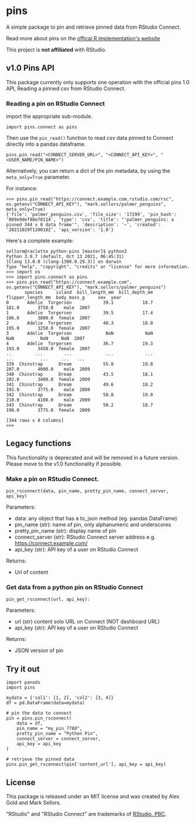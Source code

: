 # pins

A simple package to pin and retrieve pinned data from RStudio Connect.

Read more about pins on the [offical R implementation's website](https://pins.rstudio.com)

This project is **not affiliated** with RStudio.

## v1.0 Pins API

This package currently only supports one operation with the official pins 1.0 API,
Reading a pinned csv from RStudio Connect.

### Reading a pin on RStudio Connect

import the appropriate sub-module.

```
import pins.connect as pins
```

Then use the `pin_read()` function to read csv data pinned to Connect directly into a pandas dataframe.

```
pins.pin_read("<CONNECT_SERVER_URL>", "<CONNECT_API_KEY>", "<USER_NAME/PIN_NAME>")
```

Alternatively, you can return a dict of the pin metadata, by using the `meta_only=True` parameter.

For instance:

```
>>> pins.pin_read("https://connect.example.com.rstudio.com/rsc", os.getenv("CONNECT_API_KEY"), "mark.sellors/palmer_penguins", meta_only=True)
{'file': 'palmer_penguins.csv', 'file_size': '17299', 'pin_hash': '809e9def88e78114', 'type': 'csv', 'title': "'palmer_penguins: a pinned 344 x 8 data frame'", 'description': '~', 'created': '20211029T120018Z', 'api_version': '1.0'}
```

Here's a complete example:

```
sellorm@raclette python-pins [master]$ python3
Python 3.9.7 (default, Oct 13 2021, 06:45:31) 
[Clang 13.0.0 (clang-1300.0.29.3)] on darwin
Type "help", "copyright", "credits" or "license" for more information.
>>> import os
>>> import pins.connect as pins
>>> pins.pin_read("https://connect.example.com", os.getenv("CONNECT_API_KEY"), "mark.sellors/palmer_penguins")
       species     island  bill_length_mm  bill_depth_mm  flipper_length_mm  body_mass_g     sex  year
0       Adelie  Torgersen            39.1           18.7              181.0       3750.0    male  2007
1       Adelie  Torgersen            39.5           17.4              186.0       3800.0  female  2007
2       Adelie  Torgersen            40.3           18.0              195.0       3250.0  female  2007
3       Adelie  Torgersen             NaN            NaN                NaN          NaN     NaN  2007
4       Adelie  Torgersen            36.7           19.3              193.0       3450.0  female  2007
..         ...        ...             ...            ...                ...          ...     ...   ...
339  Chinstrap      Dream            55.8           19.8              207.0       4000.0    male  2009
340  Chinstrap      Dream            43.5           18.1              202.0       3400.0  female  2009
341  Chinstrap      Dream            49.6           18.2              193.0       3775.0    male  2009
342  Chinstrap      Dream            50.8           19.0              210.0       4100.0    male  2009
343  Chinstrap      Dream            50.2           18.7              198.0       3775.0  female  2009

[344 rows x 8 columns]
>>> 
```

## Legacy functions

This functionality is deprecated and will be removed in a future version.
Please move to the v1.0 functionality if possible.

### Make a pin on RStudio Connect.

```
pin_rsconnect(data, pin_name, pretty_pin_name, connect_server, api_key)
```
  
Parameters:

* data: any object that has a to_json method (eg. pandas DataFrame)
* pin_name (str): name of pin, only alphanumeric and underscores
* pretty_pin_name (str): display name of pin
* connect_server (str): RStudio Connect server address e.g. https://connect.example.com/
* api_key (str): API key of a user on RStudio Connect
      
Returns:

* Url of content
  

### Get data from a python pin on RStudio Connect

```
pin_get_rsconnect(url, api_key):
```

Parameters:

* url (str) content solo URL on Connect (NOT dashboard URL)
* api_key (str): API key of a user on RStudio Connect
      
Returns:

* JSON version of pin


## Try it out

```
import panads
import pins

mydata = {'col1': [1, 2], 'col2': [3, 4]}
df = pd.DataFrame(data=mydata)

# pin the data to connect
pin = pins.pin_rsconnect(
    data = df, 
    pin_name = "my_pin_7788", 
    pretty_pin_name = "Python Pin", 
    connect_server = connect_server, 
    api_key = api_key
)

# retrieve the pinned data
pins.pin_get_rsconnect(pin['content_url'], api_key = api_key)
```

## License

This package is released under an MIT license and was created by Alex Gold and Mark Sellors.

"RStudio" and "RStudio Connect" are trademarks of [RStudio, PBC](https://rstudio.com).


